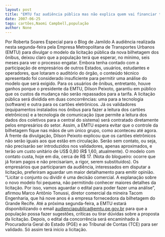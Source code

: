 ```yaml
---
layout: post
title: "EMTU faz audiência pública mas não explica quem vai financiar troca de 700 mil cartões já pagos pela população"
date: 2007-06-25
tags: cartões,Naomi Campbell,população
author: None
---
```

Por Roberta Soares
Especial para o Blog de Jamildo
A audi&ecirc;ncia realizada nesta segunda-feira pela Empresa Metropolitana de Transportes Urbanos (EMTU) para divulgar o modelo da licita&ccedil;&atilde;o p&uacute;blica da nova bilhetagem dos &ocirc;nibus, deixou claro que a popula&ccedil;&atilde;o ter&aacute; que esperar, no m&iacute;nimo, seis meses para ver o processo engatar. 
Embora tenha contado com a participa&ccedil;&atilde;o de empres&aacute;rios de outros Estados, usu&aacute;rios, estudantes e operadores, que lotaram o audit&oacute;rio do &oacute;rg&atilde;o, o conte&uacute;do t&eacute;cnico apresentado foi considerado insuficiente para permitir uma an&aacute;lise do modelo que ser&aacute; exigido.
Para os usu&aacute;rios de &ocirc;nibus, entretanto, houve ganhos porque o presidente da EMTU, Dilson Peixoto, garantiu em p&uacute;blico que os custos da mudan&ccedil;a n&atilde;o ser&atilde;o repassados para a tarifa. 
A licita&ccedil;&atilde;o p&uacute;blica ser&aacute; dividida em duas concorr&ecirc;ncias: uma para a tecnologia (software) e outra para os cart&otilde;es eletr&ocirc;nicos. 
J&aacute; os validadores (equipamentos instalados nos &ocirc;nibus para fazer a leitura dos cart&otilde;es eletr&ocirc;nicos) e a tecnologia de comunica&ccedil;&atilde;o (que permite a leitura dos dados dos coletivos para a central do sistema) ser&aacute; contratado diretamente pelos empres&aacute;rios do setor. 
Assim, a EMTU espera evitar que o controle da bilhetagem fique nas m&atilde;os de um &uacute;nico grupo, como aconteceu at&eacute; agora.
&Agrave; frente da divulga&ccedil;&atilde;o, Dilson Peixoto explicou que os cart&otilde;es eletr&ocirc;nicos n&atilde;o ser&atilde;o iguais aos que est&atilde;o em circula&ccedil;&atilde;o. Ser&atilde;o sem contato, ou seja, n&atilde;o precisar&atilde;o ser introduzidos nos validadores, apenas aproximados, e ter&atilde;o um custo unit&aacute;rio de US$ 0,80 (R$ 1,60, atualmente). O modelo com contato custa, hoje em dia, cerca de R$ 17. (Nota do blogueiro: ocorre que j&aacute; foram pagos e n&atilde;o precisariam, a rigor, serem substitu&iacute;dos).
Os empres&aacute;rios que participaram da audi&ecirc;ncia, interessados em disputar a licita&ccedil;&atilde;o, preferiram aguardar um maior detalhamento para emitir opini&atilde;o. 
&ldquo;Licitar o conjunto ou dividir &eacute; uma decis&atilde;o comercial. A explana&ccedil;&atilde;o sobre o novo modelo foi pequena, n&atilde;o permitindo conhecer maiores detalhes da licita&ccedil;&atilde;o. Por isso, vamos aguardar o edital para poder fazer uma an&aacute;lise&rdquo;, afirmou Marco Ant&ocirc;nio Tonussi, diretor comercial da mineira Tacom Engenharia, que h&aacute; nove anos &eacute; a empresa fornecedora da bilhetagem do Grande Recife.
At&eacute; a pr&oacute;xima segunda-feira, a EMTU estar&aacute; disponibilizando o email audienciapublica@emtu.pe.gov.br para que a popula&ccedil;&atilde;o possa fazer sugest&otilde;es, cr&iacute;ticas ou tirar d&uacute;vidas sobre a proposta da licita&ccedil;&atilde;o. 
Depois, o edital da concorr&ecirc;ncia ser&aacute; encaminhado &agrave; Procuradoria Geral do Estado (PGE) e ao Tribunal de Contas (TCE) para ser validado. S&oacute; assim ter&aacute; in&iacute;cio a licita&ccedil;&atilde;o. 